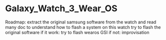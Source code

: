 # Galaxy_Watch_3_Wear_OS

Roadmap:
  extract the original samsung software from the watch and read many doc to understand how to flash a system on this watch 
  try to flash the original software 
  if it work: 
    try to flash wearos GSI
  if not:
    improvisation

